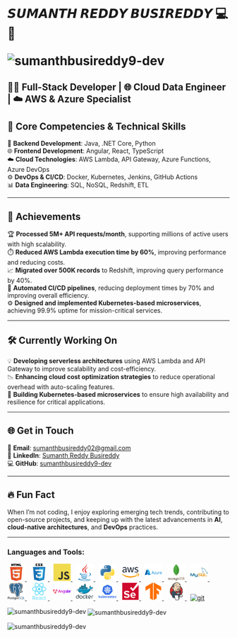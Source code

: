 # **𝙎𝙐𝙈𝘼𝙉𝙏𝙃 𝙍𝙀𝘿𝘿𝙔 𝘽𝙐𝙎𝙄𝙍𝙀𝘿𝘿𝙔** 💻👋               <p align="left"> <img src="https://komarev.com/ghpvc/?username=sumanthbusireddy9-dev&label=Profile%20views&color=0e75b6&style=flat" alt="sumanthbusireddy9-dev" /> </p>

**👨‍💻 Full-Stack Developer | 🌐 Cloud Data Engineer | ☁️ AWS & Azure Specialist**  
---

## 🚀 **Core Competencies & Technical Skills**  
🔧 **Backend Development**: Java, .NET Core, Python  
🌐 **Frontend Development**: Angular, React, TypeScript  
☁️ **Cloud Technologies**: AWS Lambda, API Gateway, Azure Functions, Azure DevOps  
⚙️ **DevOps & CI/CD**: Docker, Kubernetes, Jenkins, GitHub Actions  
📊 **Data Engineering**: SQL, NoSQL, Redshift, ETL  

---

## 🎯 **Achievements**  
🏆 **Processed 5M+ API requests/month**, supporting millions of active users with high scalability.  
⏱️ **Reduced AWS Lambda execution time by 60%**, improving performance and reducing costs.  
📈 **Migrated over 500K records** to Redshift, improving query performance by 40%.  
🚀 **Automated CI/CD pipelines**, reducing deployment times by 70% and improving overall efficiency.  
⚙️ **Designed and implemented Kubernetes-based microservices**, achieving 99.9% uptime for mission-critical services.

---

## 🛠️ **Currently Working On**  
💡 **Developing serverless architectures** using AWS Lambda and API Gateway to improve scalability and cost-efficiency.  
📉 **Enhancing cloud cost optimization strategies** to reduce operational overhead with auto-scaling features.  
🔄 **Building Kubernetes-based microservices** to ensure high availability and resilience for critical applications.

---

## 🌐 **Get in Touch**  
📧 **Email**: [sumanthbusireddy02@gmail.com](mailto:sumanthbusireddy02@gmail.com)  
🔗 **LinkedIn**: [Sumanth Reddy Busireddy](https://www.linkedin.com/in/sumanthbusireddy)  
💻 **GitHub**: [sumanthbusireddy9-dev](https://github.com/sumanthbusireddy9-dev)  

---

## 🔥 **Fun Fact**  
When I’m not coding, I enjoy exploring emerging tech trends, contributing to open-source projects, and keeping up with the latest advancements in **AI**, **cloud-native architectures**, and **DevOps** practices.

---
<h3 align="left">Languages and Tools:</h3>
<p align="left"> 
  <a href="https://www.w3.org/html/" target="_blank" rel="noreferrer"> 
    <img src="https://raw.githubusercontent.com/devicons/devicon/master/icons/html5/html5-original-wordmark.svg" alt="html5" width="40" height="40"/> 
  </a> 
  &nbsp;
  <a href="https://www.w3schools.com/css/" target="_blank" rel="noreferrer"> 
    <img src="https://raw.githubusercontent.com/devicons/devicon/master/icons/css3/css3-original-wordmark.svg" alt="css3" width="40" height="40"/> 
  </a>
  &nbsp;
  <a href="https://developer.mozilla.org/en-US/docs/Web/JavaScript" target="_blank" rel="noreferrer"> 
    <img src="https://raw.githubusercontent.com/devicons/devicon/master/icons/javascript/javascript-original.svg" alt="javascript" width="40" height="40"/> 
  </a>
  &nbsp;
  <a href="https://www.java.com" target="_blank" rel="noreferrer"> 
    <img src="https://raw.githubusercontent.com/devicons/devicon/master/icons/java/java-original.svg" alt="java" width="40" height="40"/> 
  </a> 
  &nbsp;
  <a href="https://www.python.org" target="_blank" rel="noreferrer"> 
    <img src="https://raw.githubusercontent.com/devicons/devicon/master/icons/python/python-original.svg" alt="python" width="40" height="40"/> 
  </a> 
  &nbsp;
  <a href="https://aws.amazon.com" target="_blank" rel="noreferrer"> 
    <img src="https://raw.githubusercontent.com/devicons/devicon/master/icons/amazonwebservices/amazonwebservices-original-wordmark.svg" alt="aws" width="40" height="40"/> 
  </a> 
  &nbsp;
  <a href="https://azure.microsoft.com" target="_blank" rel="noreferrer"> 
    <img src="https://raw.githubusercontent.com/devicons/devicon/master/icons/azure/azure-original-wordmark.svg" alt="azure" width="40" height="40"/> 
  </a> 
  &nbsp;
  <a href="https://www.mongodb.com/" target="_blank" rel="noreferrer"> 
    <img src="https://raw.githubusercontent.com/devicons/devicon/master/icons/mongodb/mongodb-original-wordmark.svg" alt="mongodb" width="40" height="40"/> 
  </a> 
  &nbsp;
  <a href="https://www.mysql.com/" target="_blank" rel="noreferrer"> 
    <img src="https://raw.githubusercontent.com/devicons/devicon/master/icons/mysql/mysql-original-wordmark.svg" alt="mysql" width="40" height="40"/> 
  </a> 
  &nbsp;
  <a href="https://www.postgresql.org/" target="_blank" rel="noreferrer"> 
    <img src="https://raw.githubusercontent.com/devicons/devicon/master/icons/postgresql/postgresql-original-wordmark.svg" alt="postgresql" width="40" height="40"/> 
  </a> 
  &nbsp;
  <a href="https://reactjs.org/" target="_blank" rel="noreferrer"> 
    <img src="https://raw.githubusercontent.com/devicons/devicon/master/icons/react/react-original-wordmark.svg" alt="react" width="40" height="40"/> 
  </a> 
  &nbsp;
  <a href="https://angular.io/" target="_blank" rel="noreferrer"> 
    <img src="https://raw.githubusercontent.com/devicons/devicon/master/icons/angular/angular-original-wordmark.svg" alt="angular" width="40" height="40"/> 
  </a> 
  &nbsp;
  <a href="https://www.docker.com/" target="_blank" rel="noreferrer"> 
    <img src="https://raw.githubusercontent.com/devicons/devicon/master/icons/docker/docker-original-wordmark.svg" alt="docker" width="40" height="40"/> 
  </a>
  &nbsp;
  <a href="https://kubernetes.io/" target="_blank" rel="noreferrer"> 
    <img src="https://raw.githubusercontent.com/devicons/devicon/master/icons/kubernetes/kubernetes-plain-wordmark.svg" alt="kubernetes" width="40" height="40"/> 
  </a>
  &nbsp;
 

  <a href="https://www.selenium.dev/" target="_blank" rel="noreferrer"> 
    <img src="https://raw.githubusercontent.com/devicons/devicon/master/icons/selenium/selenium-original.svg" alt="selenium" width="40" height="40"/> 
  </a> 
  &nbsp;
  <a href="https://www.tensorflow.org/" target="_blank" rel="noreferrer"> 
    <img src="https://raw.githubusercontent.com/devicons/devicon/master/icons/tensorflow/tensorflow-original.svg" alt="tensorflow" width="40" height="40"/> 
  </a> 
  &nbsp;
  <a href="https://www.jenkins.io/" target="_blank" rel="noreferrer"> 
    <img src="https://raw.githubusercontent.com/devicons/devicon/master/icons/jenkins/jenkins-original.svg" alt="jenkins" width="40" height="40"/> 
  </a>
  &nbsp;
  <a href="https://git-scm.com/" target="_blank" rel="noreferrer"> 
    <img src="https://www.vectorlogo.zone/logos/git-scm/git-scm-icon.svg" alt="git" width="40" height="40"/> 
  </a>
</p>
<p><img align="left" src="https://github-readme-stats.vercel.app/api/top-langs?username=sumanthbusireddy9-dev&show_icons=true&locale=en&layout=compact" alt="sumanthbusireddy9-dev" /></p>

<p>&nbsp;<img align="center" src="https://github-readme-stats.vercel.app/api?username=sumanthbusireddy9-dev&show_icons=true&locale=en" alt="sumanthbusireddy9-dev" /></p>

<p><img align="center" src="https://github-readme-streak-stats.herokuapp.com/?user=sumanthbusireddy9-dev" alt="sumanthbusireddy9-dev" /></p>

